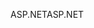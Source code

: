 <span data-ttu-id="69c7f-101">ASP.NET</span><span class="sxs-lookup"><span data-stu-id="69c7f-101">ASP.NET</span></span>